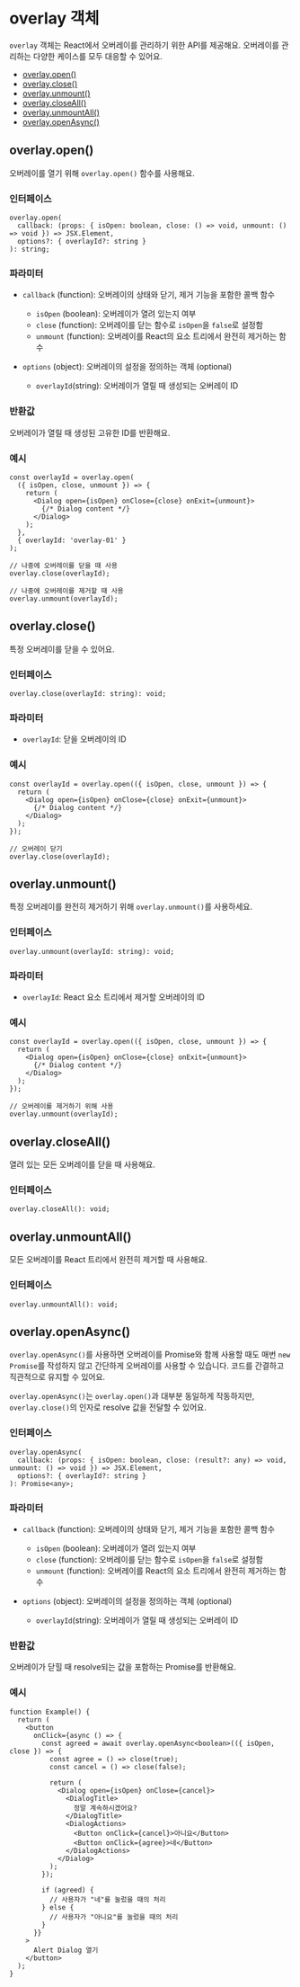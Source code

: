 # overlay 객체

`overlay` 객체는 React에서 오버레이를 관리하기 위한 API를 제공해요. 오버레이를 관리하는 다양한 케이스를 모두 대응할 수 있어요.

- [overlay.open()](#overlayopen)
- [overlay.close()](#overlayclose)
- [overlay.unmount()](#overlayunmount)
- [overlay.closeAll()](#overlaycloseall)
- [overlay.unmountAll()](#overlayunmountall)
- [overlay.openAsync()](#overlayopenasync)

## overlay.open()

오버레이를 열기 위해 `overlay.open()` 함수를 사용해요.

### 인터페이스

```tsx
overlay.open(
  callback: (props: { isOpen: boolean, close: () => void, unmount: () => void }) => JSX.Element,
  options?: { overlayId?: string }
): string;
```

### 파라미터

- `callback` (function): 오버레이의 상태와 닫기, 제거 기능을 포함한 콜백 함수
  - `isOpen` (boolean): 오버레이가 열려 있는지 여부
  - `close` (function): 오버레이를 닫는 함수로 `isOpen`을 `false`로 설정함
  - `unmount` (function): 오버레이를 React의 요소 트리에서 완전히 제거하는 함수

- `options` (object): 오버레이의 설정을 정의하는 객체 (optional)
  - `overlayId`(string): 오버레이가 열릴 때 생성되는 오버레이 ID

### 반환값

오버레이가 열릴 때 생성된 고유한 ID를 반환해요.

### 예시

```tsx
const overlayId = overlay.open(
  ({ isOpen, close, unmount }) => {
    return (
      <Dialog open={isOpen} onClose={close} onExit={unmount}>
        {/* Dialog content */}
      </Dialog>
    );
  },
  { overlayId: 'overlay-01' }
);

// 나중에 오버레이를 닫을 때 사용
overlay.close(overlayId);

// 나중에 오버레이를 제거할 때 사용
overlay.unmount(overlayId);
```

## overlay.close()

특정 오버레이를 닫을 수 있어요.

### 인터페이스

```tsx
overlay.close(overlayId: string): void;
```

### 파라미터

- `overlayId`: 닫을 오버레이의 ID

### 예시

```tsx
const overlayId = overlay.open(({ isOpen, close, unmount }) => {
  return (
    <Dialog open={isOpen} onClose={close} onExit={unmount}>
      {/* Dialog content */}
    </Dialog>
  );
});

// 오버레이 닫기
overlay.close(overlayId);
```

## overlay.unmount()

특정 오버레이를 완전히 제거하기 위해 `overlay.unmount()`를 사용하세요.

### 인터페이스

```tsx
overlay.unmount(overlayId: string): void;
```

### 파라미터

- `overlayId`: React 요소 트리에서 제거할 오버레이의 ID

### 예시

```tsx
const overlayId = overlay.open(({ isOpen, close, unmount }) => {
  return (
    <Dialog open={isOpen} onClose={close} onExit={unmount}>
      {/* Dialog content */}
    </Dialog>
  );
});

// 오버레이를 제거하기 위해 사용
overlay.unmount(overlayId);
```

## overlay.closeAll()

열려 있는 모든 오버레이를 닫을 때 사용해요.

### 인터페이스

```tsx
overlay.closeAll(): void;
```

## overlay.unmountAll()

모든 오버레이를 React 트리에서 완전히 제거할 때 사용해요.

### 인터페이스

```tsx
overlay.unmountAll(): void;
```

## overlay.openAsync()

`overlay.openAsync()`를 사용하면 오버레이를 Promise와 함께 사용할 때도 매번 `new Promise`를 작성하지 않고 간단하게 오버레이를 사용할 수 있습니다. 코드를 간결하고 직관적으로 유지할 수 있어요.

`overlay.openAsync()`는 `overlay.open()`과 대부분 동일하게 작동하지만, `overlay.close()`의 인자로 resolve 값을 전달할 수 있어요.

### 인터페이스

```tsx{5}
overlay.openAsync(
  callback: (props: { isOpen: boolean, close: (result?: any) => void, unmount: () => void }) => JSX.Element,
  options?: { overlayId?: string }
): Promise<any>;
```

### 파라미터

- `callback` (function): 오버레이의 상태와 닫기, 제거 기능을 포함한 콜백 함수
  - `isOpen` (boolean): 오버레이가 열려 있는지 여부
  - `close` (function): 오버레이를 닫는 함수로 `isOpen`을 `false`로 설정함
  - `unmount` (function): 오버레이를 React의 요소 트리에서 완전히 제거하는 함수

- `options` (object): 오버레이의 설정을 정의하는 객체 (optional)
  - `overlayId`(string): 오버레이가 열릴 때 생성되는 오버레이 ID

### 반환값

오버레이가 닫힐 때 resolve되는 값을 포함하는 Promise를 반환해요.

### 예시

```tsx
function Example() {
  return (
    <button
      onClick={async () => {
        const agreed = await overlay.openAsync<boolean>(({ isOpen, close }) => {
          const agree = () => close(true);
          const cancel = () => close(false);

          return (
            <Dialog open={isOpen} onClose={cancel}>
              <DialogTitle>
                정말 계속하시겠어요?
              </DialogTitle>
              <DialogActions>
                <Button onClick={cancel}>아니요</Button>
                <Button onClick={agree}>네</Button>
              </DialogActions>
            </Dialog>
          );
        });

        if (agreed) {
          // 사용자가 "네"를 눌렀을 때의 처리
        } else {
          // 사용자가 "아니요"를 눌렀을 때의 처리
        }
      }}
    >
      Alert Dialog 열기
    </button>
  );
}
```